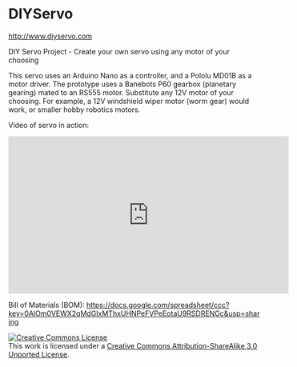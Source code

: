 DIYServo
========

http://www.diyservo.com

DIY Servo Project - Create your own servo using any motor of your choosing


This servo uses an Arduino Nano as a controller, and a Pololu MD01B as a motor driver.
The prototype uses a Banebots P60 gearbox (planetary gearing) mated to an RS555 motor. Substitute any 12V motor
of your choosing. For example, a 12V windshield wiper motor (worm gear) would work, or smaller hobby robotics
motors.

Video of servo in action:
<iframe width="560" height="315" src="http://www.youtube.com/embed/V_V_hvIjvC8" frameborder="0" allowfullscreen></iframe>

Bill of Materials (BOM): https://docs.google.com/spreadsheet/ccc?key=0AlOm0VEWX2qMdGIxMThxUHNPeFVPeEotaU9RSDRENGc&usp=sharing

<a rel="license" href="http://creativecommons.org/licenses/by-sa/3.0/"><img alt="Creative Commons License" style="border-width:0" src="http://i.creativecommons.org/l/by-sa/3.0/88x31.png" /></a><br />This work is licensed under a <a rel="license" href="http://creativecommons.org/licenses/by-sa/3.0/">Creative Commons Attribution-ShareAlike 3.0 Unported License</a>.
